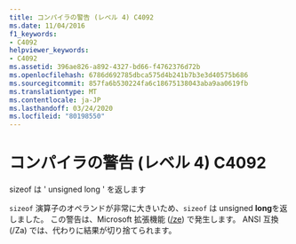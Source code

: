 ```yaml
---
title: コンパイラの警告 (レベル 4) C4092
ms.date: 11/04/2016
f1_keywords:
- C4092
helpviewer_keywords:
- C4092
ms.assetid: 396ae826-a892-4327-bd66-f4762376d72b
ms.openlocfilehash: 6786d692785dbca575d4b241b7b3e3d40575b686
ms.sourcegitcommit: 857fa6b530224fa6c18675138043aba9aa0619fb
ms.translationtype: MT
ms.contentlocale: ja-JP
ms.lasthandoff: 03/24/2020
ms.locfileid: "80198550"
---
```

# <a name="compiler-warning-level-4-c4092"></a>コンパイラの警告 (レベル 4) C4092

sizeof は ' unsigned long ' を返します

`sizeof` 演算子のオペランドが非常に大きいため、`sizeof` は unsigned **long**を返しました。 この警告は、Microsoft 拡張機能 ([/ze](../../build/reference/za-ze-disable-language-extensions.md)) で発生します。 ANSI 互換 (/Za) では、代わりに結果が切り捨てられます。
